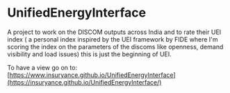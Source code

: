 # UnifiedEnergyInterface
A project to work on the DISCOM outputs across India and to rate their UEI index ( a personal index inspired by the UEI framework by FIDE where I'm scoring the index on the parameters of the discoms like openness, demand visibility and load issues) this is just the beginning of UEI.

To have a view go on to: [https://www.insuryance.github.io/UnifiedEnergyInterface](https://insuryance.github.io/UnifiedEnergyInterface/)
